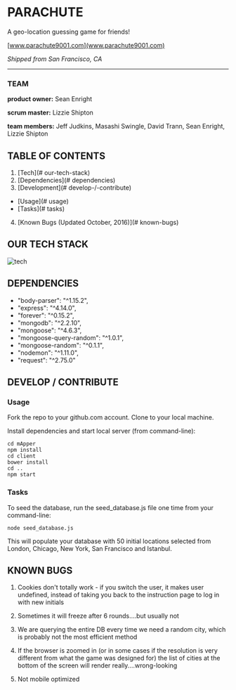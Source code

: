 # **PARACHUTE**
A geo-location guessing game for friends!

[www.parachute9001.com](www.parachute9001.com)

*Shipped from San Francisco, CA*

___

### TEAM
**product owner:** Sean Enright

**scrum master:** Lizzie Shipton

**team members:** Jeff Judkins, Masashi Swingle, David Trann, Sean Enright, Lizzie Shipton


## TABLE OF CONTENTS

1. [Tech](# our-tech-stack)
2. [Dependencies](# dependencies)
3. [Development](# develop-/-contribute)
  * [Usage](# usage)
  * [Tasks](# tasks)
4. [Known Bugs (Updated October, 2016)](# known-bugs)


## OUR TECH STACK

![tech](https://static.wixstatic.com/media/59e569_2381338b27b7460180adc99e6529e954~mv2.png/v1/fill/w_960,h_540,al_c/59e569_2381338b27b7460180adc99e6529e954~mv2.png)


## DEPENDENCIES

- "body-parser": "^1.15.2",
- "express": "^4.14.0",
- "forever": "^0.15.2",
- "mongodb": "^2.2.10",
- "mongoose": "^4.6.3",
- "mongoose-query-random": "^1.0.1",
- "mongoose-random": "^0.1.1",
- "nodemon": "^1.11.0",
- "request": "^2.75.0"



## DEVELOP / CONTRIBUTE

### Usage

  Fork the repo to your github.com account. Clone to your local machine.

  Install dependencies and start local server (from command-line):

```
cd mApper
npm install
cd client
bower install
cd ..
npm start
```

### Tasks

  To seed the database, run the seed_database.js file one time from your command-line:

  ```
  node seed_database.js
  ```

  This will populate your database with 50 initial locations selected from London, Chicago, New York, San Francisco and Istanbul.



## KNOWN BUGS

1. Cookies don't totally work - if you switch the user, it makes user undefined, instead of taking you back to the instruction page to log in with new initials

2. Sometimes it will freeze after 6 rounds....but usually not

3. We are querying the entire DB every time we need a random city, which is probably not the most efficient method

4. If the browser is zoomed in (or in some cases if the resolution is very different from what the game was designed for) the list of cities at the bottom of the screen will render really....wrong-looking

5.  Not mobile optimized
